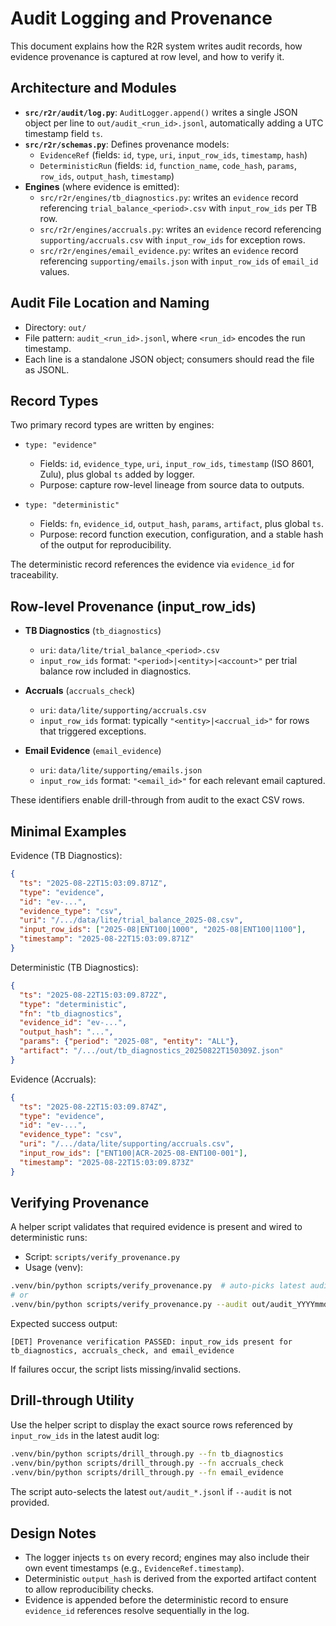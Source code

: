 # Audit Logging and Provenance

This document explains how the R2R system writes audit records, how evidence provenance is captured at row level, and how to verify it.

## Architecture and Modules

- **`src/r2r/audit/log.py`**: `AuditLogger.append()` writes a single JSON object per line to `out/audit_<run_id>.jsonl`, automatically adding a UTC timestamp field `ts`.
- **`src/r2r/schemas.py`**: Defines provenance models:
  - `EvidenceRef` (fields: `id`, `type`, `uri`, `input_row_ids`, `timestamp`, `hash`)
  - `DeterministicRun` (fields: `id`, `function_name`, `code_hash`, `params`, `row_ids`, `output_hash`, `timestamp`)
- **Engines** (where evidence is emitted):
  - `src/r2r/engines/tb_diagnostics.py`: writes an `evidence` record referencing `trial_balance_<period>.csv` with `input_row_ids` per TB row.
  - `src/r2r/engines/accruals.py`: writes an `evidence` record referencing `supporting/accruals.csv` with `input_row_ids` for exception rows.
  - `src/r2r/engines/email_evidence.py`: writes an `evidence` record referencing `supporting/emails.json` with `input_row_ids` of `email_id` values.

## Audit File Location and Naming

- Directory: `out/`
- File pattern: `audit_<run_id>.jsonl`, where `<run_id>` encodes the run timestamp.
- Each line is a standalone JSON object; consumers should read the file as JSONL.

## Record Types

Two primary record types are written by engines:

- `type: "evidence"`
  - Fields: `id`, `evidence_type`, `uri`, `input_row_ids`, `timestamp` (ISO 8601, Zulu), plus global `ts` added by logger.
  - Purpose: capture row-level lineage from source data to outputs.

- `type: "deterministic"`
  - Fields: `fn`, `evidence_id`, `output_hash`, `params`, `artifact`, plus global `ts`.
  - Purpose: record function execution, configuration, and a stable hash of the output for reproducibility.

The deterministic record references the evidence via `evidence_id` for traceability.

## Row-level Provenance (input_row_ids)

- **TB Diagnostics** (`tb_diagnostics`)
  - `uri`: `data/lite/trial_balance_<period>.csv`
  - `input_row_ids` format: `"<period>|<entity>|<account>"` per trial balance row included in diagnostics.

- **Accruals** (`accruals_check`)
  - `uri`: `data/lite/supporting/accruals.csv`
  - `input_row_ids` format: typically `"<entity>|<accrual_id>"` for rows that triggered exceptions.

- **Email Evidence** (`email_evidence`)
  - `uri`: `data/lite/supporting/emails.json`
  - `input_row_ids` format: `"<email_id>"` for each relevant email captured.

These identifiers enable drill-through from audit to the exact CSV rows.

## Minimal Examples

Evidence (TB Diagnostics):

```json
{
  "ts": "2025-08-22T15:03:09.871Z",
  "type": "evidence",
  "id": "ev-...",
  "evidence_type": "csv",
  "uri": "/.../data/lite/trial_balance_2025-08.csv",
  "input_row_ids": ["2025-08|ENT100|1000", "2025-08|ENT100|1100"],
  "timestamp": "2025-08-22T15:03:09.871Z"
}
```

Deterministic (TB Diagnostics):

```json
{
  "ts": "2025-08-22T15:03:09.872Z",
  "type": "deterministic",
  "fn": "tb_diagnostics",
  "evidence_id": "ev-...",
  "output_hash": "...",
  "params": {"period": "2025-08", "entity": "ALL"},
  "artifact": "/.../out/tb_diagnostics_20250822T150309Z.json"
}
```

Evidence (Accruals):

```json
{
  "ts": "2025-08-22T15:03:09.874Z",
  "type": "evidence",
  "id": "ev-...",
  "evidence_type": "csv",
  "uri": "/.../data/lite/supporting/accruals.csv",
  "input_row_ids": ["ENT100|ACR-2025-08-ENT100-001"],
  "timestamp": "2025-08-22T15:03:09.873Z"
}
```

## Verifying Provenance

A helper script validates that required evidence is present and wired to deterministic runs:

- Script: `scripts/verify_provenance.py`
- Usage (venv):

```bash
.venv/bin/python scripts/verify_provenance.py  # auto-picks latest audit
# or
.venv/bin/python scripts/verify_provenance.py --audit out/audit_YYYYmmddTHHMMSSZ.jsonl
```

Expected success output:

```text
[DET] Provenance verification PASSED: input_row_ids present for tb_diagnostics, accruals_check, and email_evidence
```

If failures occur, the script lists missing/invalid sections.

## Drill-through Utility

Use the helper script to display the exact source rows referenced by `input_row_ids` in the latest audit log:

```bash
.venv/bin/python scripts/drill_through.py --fn tb_diagnostics
.venv/bin/python scripts/drill_through.py --fn accruals_check
.venv/bin/python scripts/drill_through.py --fn email_evidence
```

The script auto-selects the latest `out/audit_*.jsonl` if `--audit` is not provided.

## Design Notes

- The logger injects `ts` on every record; engines may also include their own event timestamps (e.g., `EvidenceRef.timestamp`).
- Deterministic `output_hash` is derived from the exported artifact content to allow reproducibility checks.
- Evidence is appended before the deterministic record to ensure `evidence_id` references resolve sequentially in the log.
